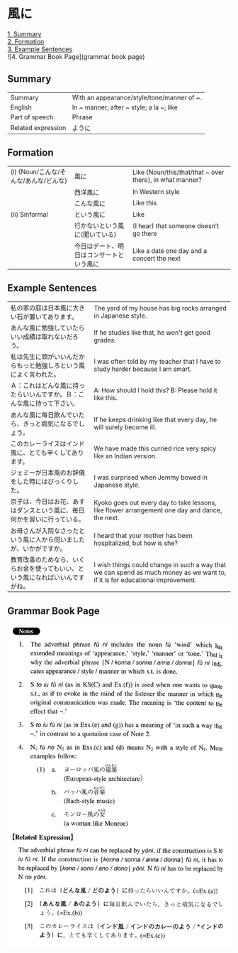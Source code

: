 # 風に

[1. Summary](#summary)<br>
[2. Formation](#formation)<br>
[3. Example Sentences](#example-sentences)<br>
![4. Grammar Book Page](grammar book page)<br>


## Summary

<table><tr>   <td>Summary</td>   <td>With an appearance/style/tone/manner of ~.</td></tr><tr>   <td>English</td>   <td>In ~ manner; after ~ style; a la ~; like</td></tr><tr>   <td>Part of speech</td>   <td>Phrase</td></tr><tr>   <td>Related expression</td>   <td>ように</td></tr></table>

## Formation

<table class="table"> <tbody><tr class="tr head"> <td class="td"><span class="numbers">(i) </span><span class="bold"><span>{Noun/こんな/そんな/あんな/どんな}</span> </span></td> <td class="td"><span class="concept">風に</span> </td> <td class="td"><span>Like {Noun/this/that/that ~    over there}, in what manner?</span></td> </tr> <tr class="tr"> <td class="td"><span>&nbsp;</span></td> <td class="td"><span>西洋<span class="concept">風に</span></span> </td> <td class="td"><span>In Western style</span></td> </tr> <tr class="tr"> <td class="td"><span>&nbsp;</span></td> <td class="td"><span>こんな<span class="concept">風に</span></span> </td> <td class="td"><span>Like this</span></td> </tr> <tr class="tr head"> <td class="td"><span class="numbers">(ii) </span><span class="bold"><span>Sinformal</span> </span></td> <td class="td"><span class="concept">という風に</span> </td> <td class="td"><span>Like</span></td> </tr> <tr class="tr"> <td class="td"><span>&nbsp;</span></td> <td class="td"><span>行かない<span class="concept">という風に</span></span><span>(聞いている)</span> </td> <td class="td"><span>(I hear) that someone    doesn’t go there</span></td> </tr> <tr class="tr"> <td class="td"><span>&nbsp;</span></td> <td class="td"><span>今日はデート、明日はコンサート<span class="concept">という風に</span></span> </td> <td class="td"><span>Like a date one day and a    concert the next</span></td> </tr> </tbody></table>

## Example Sentences

<table><tr>   <td>私の家の庭は日本風に大きい石が置いてあります。</td>   <td>The yard of my house has big rocks arranged in Japanese style.</td></tr><tr>   <td>あんな風に勉強していたらいい成績は取れないだろう。</td>   <td>If he studies like that, he won't get good grades.</td></tr><tr>   <td>私は先生に頭がいいんだからもっと勉強しろという風によく言われた。</td>   <td>I was often told by my teacher that I have to study harder because I am smart.</td></tr><tr>   <td>Ａ：これはどんな風に持ったらいいんですか。Ｂ：こんな風に持って下さい。</td>   <td>A: How should I hold this?     B: Please hold it like this.</td></tr><tr>   <td>あんな風に毎日飲んでいたら、きっと病気になるでしょう。</td>   <td>If he keeps drinking like that every day, he will surely become ill.</td></tr><tr>   <td>このカレーライスはインド風に、とても辛くしてあります。</td>   <td>We have made this curried rice very spicy like an Indian version.</td></tr><tr>   <td>ジェミーが日本風のお辞儀をした時にはびっくりした。</td>   <td>I was surprised when Jemmy bowed in Japanese style.</td></tr><tr>   <td>京子は、今日はお花、あすはダンスという風に、毎日何かを習いに行っている。</td>   <td>Kyoko goes out every day to take lessons, like flower arrangement one day and dance, the next.</td></tr><tr>   <td>お母さんが入院なさったという風に人から伺いましたが、いかがですか。</td>   <td>I heard that your mother has been hospitalized, but how is she?</td></tr><tr>   <td>教育改善のためなら、いくらお金を使ってもいい、という風になればいいんですがね。</td>   <td>I wish things could change in such a way that we can spend as much money as we want to, if it is for educational improvement.</td></tr></table>

## Grammar Book Page

![](../img/Intermediate風に.png)

